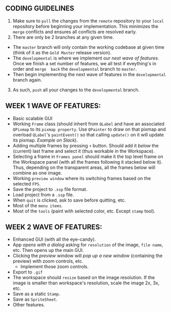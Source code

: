 ## CODING GUIDELINES

1. Make sure to `pull` the changes from the `remote` repository to your `local` repository before beginning your implementation. This minimizes the `merge` conflicts and ensures all conflicts are resolved early.
2. There are only be 2 branches at any given time. 
 - The `master` branch will only contain the working codebase at given time (think of it as the `Gold Master` release version).
 - The `developmental` is where we implement our _*next wave of features*_. Once we finish a set number of features, we all test if eveything's in order and `merge  back` the `developmental` branch to `master`. 
 - Then begin implementing the next wave of features in the `developmental` branch again. 
3. As such, `push` all your changes to the `developmental` branch.

## WEEK 1 WAVE OF FEATURES:
- Basic scalable GUI
- Working `Frame` class (should inherit from `QLabel` and have an associated `QPixmap` to its `pixmap property`. Use `QPainter` to draw on that pixmap and overload `QLabel`'s `paintEvent()` so that calling `update()` on it will update its pixmap. *Example on Slack*).
- Adding multiple frames by pressing `+` button. Should add it *below* the (current) last frame and select it (thus workable in the Workspace).
- Selecting a frame in `Frames panel` should make it the top level frame on the Workspace panel (with all the frames following it stacked below it). Thus, depending on the transparent areas, all the frames below will combine as one image.
- Working `preview window` where its switching frames based on the selected `FPS`.
- Save the project to `.ssp` file format.
- Load project from a `.ssp` file.
- When `quit` is clicked, ask to save before quitting, etc.
- Most of the `menu items`.
- Most of the `tools` (paint with selected color, etc. Except `stamp` tool).

## WEEK 2 WAVE OF FEATURES:
- Enhanced GUI (with all the eye-candy).
- App *_opens with a dialog_* asking for `resolution` of the image, `file name`, etc. Then opens up the main GUI.
- Clicking the _preview_ window will _pop up a new window_ (containing the preview) with zoom controls, etc.
   - Implement those zoom controls.
- Export to `.gif`
- The workspace should `resize` based on the image resolution. If the image is smaller than workspace's resolution, scale the image 2x, 3x, etc.
- Save as a static `Stamp`.
- Save as `SpriteSheet`.
- Other features.
